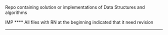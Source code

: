 Repo containing solution or implementations of Data Structures and algorithms

IMP ****
All files with RN at the beginning indicated that it need revision
**********